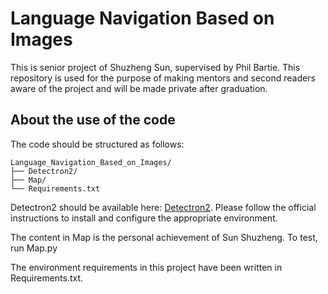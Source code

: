 # Language Navigation Based on Images

This is senior project of Shuzheng Sun, supervised by Phil Bartie. This repository is used for the purpose of making mentors and second readers aware of the project and will be made private after graduation.

## About the use of the code
The code should be structured as follows:

```
Language_Navigation_Based_on_Images/
├── Detectron2/
├── Map/
└── Requirements.txt
```

Detectron2 should be available here: [Detectron2](https://github.com/facebookresearch/detectron2). Please follow the official instructions to install and configure the appropriate environment.

The content in Map is the personal achievement of Sun Shuzheng. To test, run Map.py

The environment requirements in this project have been written in Requirements.txt.
